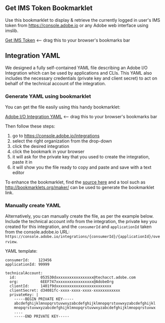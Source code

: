 Get IMS Token Bookmarklet
-------------------------

Use this bookmarklet to display & retrieve the currently logged in user's IMS token from <https://console.adobe.io> or any Adobe web interface using imslib.

<a href="javascript:void%20function()%7Bfunction%20e()%7Bfor(i=0;i%3CsessionStorage.length;i++)%7Bvar%20e=sessionStorage.key(i);if(e.startsWith(%22adobeid_ims_access_token%22))%7Bvar%20r=sessionStorage.getItem(e);return%20JSON.parse(r).access_token%7D%7Dreturn%20null%7Dfunction%20r(e)%7Bvar%20r=e.split(%22.%22)%5B1%5D.replace(/-/g,%22+%22).replace(/_/g,%22/%22);return%20JSON.parse(atob(r))%7Dvar%20n=e();if(null!=n)%7Bvar%20o=r(n),t=%22%3F%22;try%7Bt=new%20Date(Number.parseInt(o.created_at)+Number.parseInt(o.expires_in)).toLocaleString()%7Dcatch(s)%7Bconsole.error(s)%7Dwindow.prompt(%22%F0%9D%97%9C%F0%9D%97%A0%F0%9D%97%A6%20%F0%9D%97%AE%F0%9D%97%B0%F0%9D%97%B0%F0%9D%97%B2%F0%9D%98%80%F0%9D%98%80%20%F0%9D%98%81%F0%9D%97%BC%F0%9D%97%B8%F0%9D%97%B2%F0%9D%97%BB%20%F0%9D%97%B3%F0%9D%97%BC%F0%9D%98%82%F0%9D%97%BB%F0%9D%97%B1%5Cn%F0%9D%97%96%F0%9D%97%B9%F0%9D%97%B6%F0%9D%97%B2%F0%9D%97%BB%F0%9D%98%81%20%F0%9D%97%B6%F0%9D%97%B1:%20%22+o.client_id+%22%5Cn%F0%9D%97%A8%F0%9D%98%80%F0%9D%97%B2%F0%9D%97%BF%20%F0%9D%97%B6%F0%9D%97%B1:%20%22+o.user_id+%22%5Cn%F0%9D%97%98%F0%9D%98%85%F0%9D%97%BD%F0%9D%97%B6%F0%9D%97%BF%F0%9D%97%B2%F0%9D%98%80:%20%22+t+%22%5Cn%F0%9D%97%A6%F0%9D%97%B0%F0%9D%97%BC%F0%9D%97%BD%F0%9D%97%B2%F0%9D%98%80:%20%22+o.scope+%22%5Cn%F0%9D%97%A7%F0%9D%97%BC%F0%9D%97%B8%F0%9D%97%B2%F0%9D%97%BB%20(copy%20to%20clipboard):%22,n),console.log(%22IMS%20access%20token:%22,o)%7Delse%20alert(%22Sorry,%20no%20IMS%20access%20token%20was%20found.%22)%7D();">Get IMS Token</a> <-- drag this to your browser's bookmarks bar


Integration YAML
----------------

We designed a fully self-contained YAML file describing an Adobe I/O Integration which can be used by applications and CLIs. This YAML also includes the necessary credentials (private key and client secret) to act on behalf of the technical account of the integration.

### Generate YAML using bookmarklet

You can get the file easily using this handy bookmarklet:

<a href="javascript:void%20function(){(function(){function%20e(e){for(i=0;i%3CsessionStorage.length;i++){var%20n=sessionStorage.key(i);if(n.startsWith(%22adobeid_ims_access_token%22)){var%20o=sessionStorage.getItem(n);return%20t=JSON.parse(o).access_token,void%20e()}}}function%20n(e,n){var%20o=new%20XMLHttpRequest;o.addEventListener(%22load%22,function(){n(JSON.parse(this.responseText))}),o.open(%22GET%22,e),o.setRequestHeader(%22Authorization%22,%22Bearer%20%22+t),o.setRequestHeader(%22x-api-key%22,%22UDPWeb1%22),o.send()}var%20t,o=%22https://console.adobe.io%22,a=o+%22/integrations%22,r=%22Adobe%20I/O%20Integration%20YAML%20bookmarklet\n\n%22,s=%22Please%20go%20to%20'Integrations',%20select%20the%20appropriate%20organization%20from%20the%20drop%20down,%20and%20then%20click%20on%20the%20integration%20for%20which%20you%20want%20to%20retrieve%20the%20YAML%20for.%20Then%20click%20the%20bookmarklet%20again.%22;if(window.location.origin!==o){var%20c=confirm(r+%22This%20bookmarklet%20only%20works%20on%20%22+o+%22,%20inside%20an%20integration.\n\nDo%20you%20want%20to%20go%20there%20now%3F%22);return%20void(c%26%26(window.location=a))}var%20l,d,p=window.location.pathname;if(!p.startsWith(%22/integrations/%22))return%20void%20alert(r+%22This%20bookmarklet%20only%20works%20when%20you%20navigated%20to%20an%20integration.\n\n%22+s);var%20h=p.substring(14).split(%22/%22);return%20h.length%3C2%3Fvoid%20alert(r+%22You%20must%20be%20inside%20an%20integration,%20the%20one%20you%20want%20to%20retrieve%20the%20YAML%20file%20for.%20%22+s):(l=h[0],d=h[1],void%20e(function(){n(o+%22/api/organizations/%22+l+%22/integrations/%22+d,function(e){n(o+%22/api/organizations/%22+l+%22/integrations/entp/%22+d+%22/bindings%22,function(t){e.orgId=t[0].orgId,n(o+%22/api/organizations/%22+l+%22/integrations/%22+d+%22/secrets%22,function(n){e.clientSecret=n.client_secrets[0].client_secret;var%20t=prompt(r+%22Please%20paste%20in%20the%20private%20key%20of%20the%20integration.\nThis%20is%20a%20PEM%20encoded%20string%20such%20as\n\n%20%20%20%20-----BEGIN%20PRIVATE%20KEY-----\n%20%20%20%20...\n%20%20%20%20-----END%20PRIVATE%20KEY-----\n\nThe%20multiline%20string%20will%20fit%20into%20the%20small%20textbox%20when%20you%20paste%20it.\n\nPlease%20note%20that%20nothing%20is%20sent%20to%20a%20server.\n\nPrivate%20Key:%22);if(null==t)return%20void%20alert(r+%22Aborted%20at%20your%20wish.%20Please%20note%20that%20this%20is%20completely%20local%20in%20your%20browser%20and%20does%20not%20send%20the%20private%20keys%20to%20a%20server.\n\nYou%20can%20also%20paste%20in%20the%20private%20key%20yourself%20in%20the%20final%20YAML%20file.%22);%22%22==t%26%26(t=%22%26lt;please%20insert%20private-key%20here,%20with%204%20space%20indentation%26gt;%22);var%20o=%22%20%20%20%20%22;t=o+t.replace(/\n/g,%22\n%22+o);var%20i=%22consumerId:%20%20%20%20%22+l+%22\napplicationId:%20%22+d+%22\n\ntechnicalAccount:\n%20%20id:%20%20%20%20%20%20%20%20%20%20%20%22+e.technicalAccountId+%22\n%20%20email:%20%20%20%20%20%20%20%20%22+e.technicalAccountEmail+%22\n%20%20org:%20%20%20%20%20%20%20%20%20%20%22+e.orgId+%22\n%20%20clientId:%20%20%20%20%20%22+e.apiKey+%22\n%20%20clientSecret:%20%22+e.clientSecret+%22\n%20%20privateKey:%20|\n%22+t+%22\n%22;document.body.innerHTML=%22%3Cdiv%20style='margin:%2050px;'%3E%3Ch2%3E%3Ccode%3E%22+e.name+%22%3C/code%3E%20Adobe%20I/O%20Integration%20YAML%3C/h2%3E%3Cp%3EPlease%20copy%20the%20YAML%20below%20into%20a%20new%20text%20file%20and%20save%20it%20as%20%3Ccode%3E%22+e.name+%22-adobe-integration.yaml%3C/code%3E:%3C/p%3E%3Ctextarea%20rows=39%20cols=80%20readonly%20style='font-family:%20Monaco,%20Menlo,%20\%22Ubuntu%20Mono\%22,%20Consolas,%20source-code-pro,%20monospace;%20font-size:%2012px;%20background-color:%20%23ccc;padding:%2010px;'%3E%22+i+%22%3C/textarea%3E%3Cp%3EThis%20file%20includes%20the%20private%20key%20and%20client%20secret,%20%3Cb%3Eplease%20store%20it%20securely%3C/b%3E.%3C/p%3E%3Cp%3E%3Cbutton%20class='btn%20coral-btn%20coral-btn-cta'%20onclick='javascript:window.location.reload();'%3EClose%3C/button%3E%3C/p%3E%3C/div%3E%22})})})}))})()}();">Adobe I/O Integration YAML</a> <-- drag this to your browser's bookmarks bar

Then follow these steps:

1. go to <https://console.adobe.io/integrations>
2. select the right organization from the drop-down
3. click the desired integration
4. click the bookmark in your browser
5. it will ask for the private key that you used to create the integration, paste it in
6. it will show you the file ready to copy and paste and save with a text editor

To enhance the bookmarklet, find the [source here](bookmarklet/get-integration-yaml-bookmarklet.js) and a tool such as <http://bookmarklets.org/maker/> can be used to generate the bookmarklet link.

### Manually create YAML

Alternatively, you can manually create the file, as per the example below. Include the technical account info from the integration, the private key you created for this integration, and the `consumerId` and `applicationId` taken from the console.adobe.io URL: `https://console.adobe.io/integrations/{consumerId}/{applicationId}/overview`.

YAML template:

```
consumerId:    123456
applicationId: 99999

technicalAccount:
  id:           053530dxxxxxxxxxxxxxxxxx@techacct.adobe.com
  org:          6EEF747xxxxxxxxxxxxxxxxx@AdobeOrg
  clientId:     1401f9dxxxxxxxxxxxxxxxxxxxxxxxxx
  clientSecret: d34081fc-xxxx-xxxx-xxxx-xxxxxxxxxxxx
  privateKey: |
    -----BEGIN PRIVATE KEY-----
    abcdefghijklmnopqrstuvwxyzabcdefghijklmnopqrstuvwxyzabcdefghijkl
    mnopqrstuvwxyzabcdefghijklmnopqrstuvwxyzabcdefghijklmnopqrstuvwx
    ....
    -----END PRIVATE KEY-----
```

